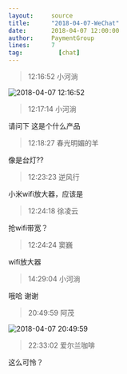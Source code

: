 ```yaml
---
layout:     source 
title:      "2018-04-07-WeChat"
date:       2018-04-07 12:00:00
author:     PaymentGroup
lines:      7 
tag:		  [chat]
---
```

> 12:16:52  小河淌  
   
![2018-04-07 12:16:52](http://static.cocolian.cn/img/201804/20180407_121652.png) 
   
> 12:17:14  小河淌  
   
请问下  这是个什么产品  
   
> 12:18:27  春光明媚的羊  
   
像是台灯??  
   
> 12:23:23  逆风行  
   
小米wifi放大器，应该是  
   
> 12:24:18  徐凌云  
   
抢wifi带宽？  
   
> 12:24:24  窦巍  
   
wifi放大器  
   
> 14:29:04  小河淌  
   
哦哈  谢谢  
   
> 20:49:59  阿茂  
   
![2018-04-07 20:49:59](http://static.cocolian.cn/img/201804/20180407_204959.png) 
   
> 22:33:02  爱尔兰咖啡  
   
这么可怜？  
   

